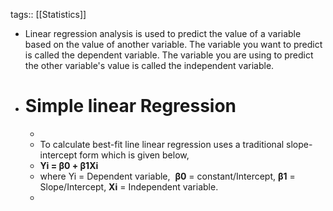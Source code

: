 tags:: [[Statistics]]

- Linear regression analysis is used to predict the value of a variable based on the value of another variable. The variable you want to predict is called the dependent variable. The variable you are using to predict the other variable's value is called the independent variable.
- # Simple linear Regression
	-
	- To calculate best-fit line linear regression uses a traditional slope-intercept form which is given below,
	- **Yi = β0 + β1Xi**
	- where Yi = Dependent variable,  **β0** = constant/Intercept, **β1** = Slope/Intercept, **Xi** = Independent variable.
	-